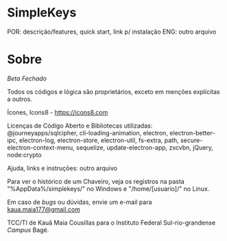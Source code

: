 # SimpleKeys
POR: descrição/features, quick start, link p/ instalação
ENG: outro arquivo

# Sobre
_Beta Fechado_

Todos os códigos e lógica são proprietários, exceto em menções explícitas a outros.

Ícones, Icons8 - https://icons8.com

Licenças de Código Aberto e Bibliotecas utilizadas:
@journeyapps/sqlcipher, cli-loading-animation, electron, electron-better-ipc, electron-log, electron-store, electron-util, fs-extra, path, secure-electron-context-menu, sequelize, update-electron-app, zxcvbn, jQuery, node:crypto

Ajuda, links e instruções: outro arquivo

Para ver o histórico de um Chaveiro, veja os registros na pasta "%AppData%/simplekeys/" no Windows e "/home/[usuario]/" no Linux.

Em caso de _bugs_ ou dúvidas, envie um e-mail para kaua.maia177@gmail.com

TCC/TI de Kauã Maia Cousillas para o Instituto Federal Sul-rio-grandense _Campus_ Bagé.
